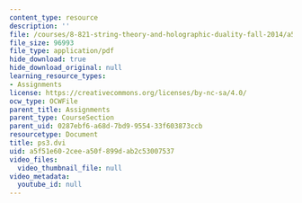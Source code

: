 ```yaml
---
content_type: resource
description: ''
file: /courses/8-821-string-theory-and-holographic-duality-fall-2014/a5f51e602ceea50f899dab2c53007537_MIT8_821F14_pset3.pdf
file_size: 96993
file_type: application/pdf
hide_download: true
hide_download_original: null
learning_resource_types:
- Assignments
license: https://creativecommons.org/licenses/by-nc-sa/4.0/
ocw_type: OCWFile
parent_title: Assignments
parent_type: CourseSection
parent_uid: 0287ebf6-a68d-7bd9-9554-33f603873ccb
resourcetype: Document
title: ps3.dvi
uid: a5f51e60-2cee-a50f-899d-ab2c53007537
video_files:
  video_thumbnail_file: null
video_metadata:
  youtube_id: null
---
```

